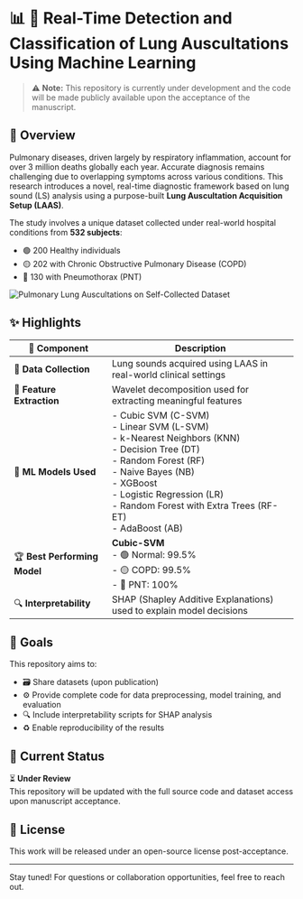 # 📊 🏥  Real-Time Detection and Classification of Lung Auscultations Using Machine Learning

> ⚠️ **Note:** This repository is currently under development and the code will be made publicly available upon the acceptance of the manuscript.

## 🧬 Overview

Pulmonary diseases, driven largely by respiratory inflammation, account for over 3 million deaths globally each year. Accurate diagnosis remains challenging due to overlapping symptoms across various conditions. This research introduces a novel, real-time diagnostic framework based on lung sound (LS) analysis using a purpose-built **Lung Auscultation Acquisition Setup (LAAS)**.

The study involves a unique dataset collected under real-world hospital conditions from **532 subjects**:
- 🟢 200 Healthy individuals  
- 🟡 202 with Chronic Obstructive Pulmonary Disease (COPD)  
- 🔴 130 with Pneumothorax (PNT)

![Pulmonary Lung Auscultations on Self-Collected Dataset](Highlight_GitHub.jpg)

## ✨ Highlights

| 🧩 **Component**              | **Description**                                                                 |
|------------------------------|----------------------------------------------------------------------------------|
| 🏥 **Data Collection**       | Lung sounds acquired using LAAS in real-world clinical settings                 |
| 🧪 **Feature Extraction**    | Wavelet decomposition used for extracting meaningful features                   |
| 🤖 **ML Models Used**        | - Cubic SVM (C-SVM)<br> - Linear SVM (L-SVM)<br> - k-Nearest Neighbors (KNN)<br> - Decision Tree (DT)<br> - Random Forest (RF)<br> - Naive Bayes (NB)<br> - XGBoost<br> - Logistic Regression (LR)<br> - Random Forest with Extra Trees (RF-ET)<br> - AdaBoost (AB) |
| 🏆 **Best Performing Model** | **Cubic-SVM**<br> - 🟢 Normal: 99.5%<br> - 🟡 COPD: 99.5%<br> - 🔴 PNT: 100%        |
| 🔍 **Interpretability**      | SHAP (Shapley Additive Explanations) used to explain model decisions            |

## 🎯 Goals

This repository aims to:
- 🗃️ Share datasets (upon publication)
- ⚙️ Provide complete code for data preprocessing, model training, and evaluation
- 🔍 Include interpretability scripts for SHAP analysis
- ♻️ Enable reproducibility of the results

## 📌 Current Status

⏳ **Under Review**  
This repository will be updated with the full source code and dataset access upon manuscript acceptance.

## 📜 License

This work will be released under an open-source license post-acceptance.

---

Stay tuned! For questions or collaboration opportunities, feel free to reach out.
